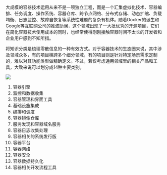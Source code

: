 
大规模的容器技术运用从来不是一项独立工程，而是一个汇集虚拟化技术、容器编排、任务调度、操作系统、容器仓库、跨节点网络、分布式存储、动态扩缩、负载均衡、日志监控、故障自恢复等系统性难题的复杂有机体。随着Docker的诞生和Google等互联网公司的推波助澜，这个领域出现了一大批优秀的开源项目，它们在简化容器技术使用成本的同时，也经常使得刚刚接触容器时间不太长的开发者和企业用户感到不知所措。

将知识分类是梳理零散信息的一种有效方式。对于容器技术的生态圈来说，其中涉及领域众多，有的项目横跨多个细分领域，有的项目则是针对特定场景需求定制的，难以对其功能类型做精确定义。不过，若仅考虑通用领域里的相关产品和工具，大致来说可以划分成14种主要类别。

![](https://yqfile.alicdn.com/1eb1c0f33f7dcfb3cbcffa9c3862af4ca47a1bea.png)


1. 容器引擎
2. 监控和数据收集
3. 容器管理和界面工具
4. 基础设施集成
5. 编排和调度
6. 容器镜像仓库
7. 服务发现和容器域名服务
8. 容器日志收集处理
9. 容器相关的系统发行版
10. 容器平台
11. 容器网络
12. 容器安全
13. 容器数据持久化
14. 容器相关开发流程工具
